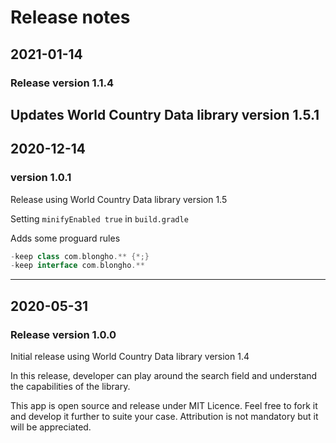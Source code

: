 # Release notes
## 2021-01-14
### Release version 1.1.4

Updates World Country Data library version 1.5.1
---
## 2020-12-14
### version 1.0.1

Release using World Country Data library version 1.5

Setting `minifyEnabled true` in `build.gradle`

Adds some proguard rules
```groovy 
-keep class com.blongho.** {*;}
-keep interface com.blongho.**
```

---
## 2020-05-31
### Release version 1.0.0

Initial release using World Country Data library version 1.4

In this release, developer can play around the search field and understand the capabilities of the library.

This app is open source and release under MIT Licence. Feel free to fork it and develop it further to suite your case.
Attribution is not mandatory but it will be appreciated.

